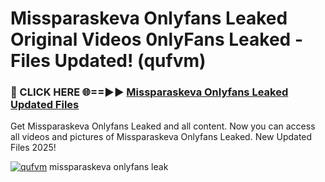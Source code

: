 # Missparaskeva Onlyfans Leaked Original Videos 0nlyFans Leaked - Files Updated! (qufvm)

<h3>🔴 CLICK HERE 🌐==►► <a href="https://tinyurl.com/2jnfzry5" rel="nofollow">Missparaskeva Onlyfans Leaked Updated Files</a></h3>

Get Missparaskeva Onlyfans Leaked and all content. Now you can access all videos and pictures of Missparaskeva Onlyfans Leaked. New Updated Files 2025!

[![qufvm](https://i.imgur.com/GyGTBgg.gif)](https://tinyurl.com/2jnfzry5)
missparaskeva onlyfans leak